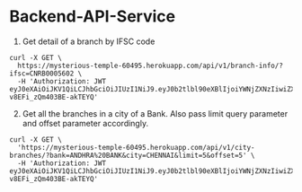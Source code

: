 # Backend-API-Service


1. Get detail of a branch by IFSC code
```
curl -X GET \
  https://mysterious-temple-60495.herokuapp.com/api/v1/branch-info/?ifsc=CNRB0005602 \
  -H 'Authorization: JWT eyJ0eXAiOiJKV1QiLCJhbGciOiJIUzI1NiJ9.eyJ0b2tlbl90eXBlIjoiYWNjZXNzIiwiZXhwIjoxNTcxOTEwMzgzLCJqdGkiOiJkZmZkZTg5MWFhN2I0YTQ3YTE5NmY4MjZhZGFlMTZjMSIsInVzZXJfaWQiOjZ9.DD8zgBMVqGj4b1medwyvd-v8EFi_zQm403BE-akTEYQ'
```

2. Get all the branches in a city of a Bank. Also pass limit query parameter and offset parameter accordingly.
```
curl -X GET \
  'https://mysterious-temple-60495.herokuapp.com/api/v1/city-branches/?bank=ANDHRA%20BANK&city=CHENNAI&limit=5&offset=5' \
  -H 'Authorization: JWT eyJ0eXAiOiJKV1QiLCJhbGciOiJIUzI1NiJ9.eyJ0b2tlbl90eXBlIjoiYWNjZXNzIiwiZXhwIjoxNTcxOTEwMzgzLCJqdGkiOiJkZmZkZTg5MWFhN2I0YTQ3YTE5NmY4MjZhZGFlMTZjMSIsInVzZXJfaWQiOjZ9.DD8zgBMVqGj4b1medwyvd-v8EFi_zQm403BE-akTEYQ'
```